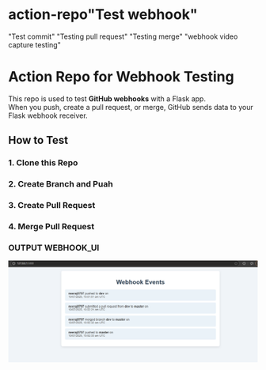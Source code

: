 # action-repo"Test webhook" 
"Test commit" 
"Testing pull request" 
"Testing merge" 
"webhook video capture testing" 



# Action Repo for Webhook Testing

This repo is used to test **GitHub webhooks** with a Flask app.  
When you push, create a pull request, or merge, GitHub sends data to your Flask webhook receiver.

## How to Test

### 1. Clone this Repo
### 2. Create Branch and Puah
### 3. Create Pull Request
### 4. Merge Pull Request


### OUTPUT WEBHOOK_UI 

![image alt](https://github.com/neeraj0707/action-repo/blob/1d33fb3c0f87da60a274ed45cf231905225e584b/webhook_ui.png)

